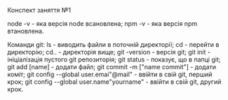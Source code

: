 Конспект заняття №1

node -v - яка версія node всановлена; 
npm -v - яка версія npm втановлена.

Команди git:
 ls - виводить файли в поточній директорії;
 cd - перейти в директорію; 
 cd.. - директорія вище; 
 git -version - версія git; 
 git init - ініціалізація пустого git репозиторія; 
 git status - показує, що в папці git; 
 git add [name] - додати файл; 
 git commit -m ["name commit"] - додати коміт; 
 git config --global user.emai"@mail" - ввійти в свій git, перший крок; 
 git config --global user.name"yourname" - ввійти в свій git, другий крок.